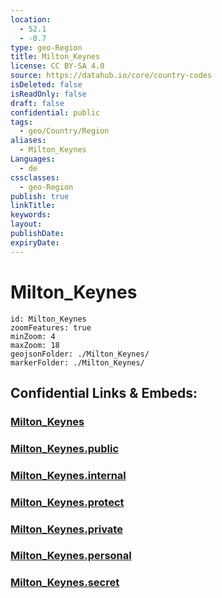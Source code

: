 ```yaml
---
location:
  - 52.1
  - -0.7
type: geo-Region
title: Milton_Keynes
license: CC BY-SA 4.0
source: https://datahub.io/core/country-codes
isDeleted: false
isReadOnly: false
draft: false
confidential: public
tags:
  - geo/Country/Region
aliases:
  - Milton_Keynes
Languages:
  - de
cssclasses:
  - geo-Region
publish: true
linkTitle:
keywords:
layout:
publishDate:
expiryDate:
---
```


# Milton_Keynes

```leaflet
id: Milton_Keynes
zoomFeatures: true 
minZoom: 4 
maxZoom: 18
geojsonFolder: ./Milton_Keynes/
markerFolder: ./Milton_Keynes/
```


## Confidential Links & Embeds: 

### [Milton_Keynes](/_Standards/Earth/Continent/Europe/Europe~North/UK/England/Regions~England/South_East_England/Milton_Keynes.md) 

### [Milton_Keynes.public](/_public/Earth/Continent/Europe/Europe~North/UK/England/Regions~England/South_East_England/Milton_Keynes.public.md) 

### [Milton_Keynes.internal](/_internal/Earth/Continent/Europe/Europe~North/UK/England/Regions~England/South_East_England/Milton_Keynes.internal.md) 

### [Milton_Keynes.protect](/_protect/Earth/Continent/Europe/Europe~North/UK/England/Regions~England/South_East_England/Milton_Keynes.protect.md) 

### [Milton_Keynes.private](/_private/Earth/Continent/Europe/Europe~North/UK/England/Regions~England/South_East_England/Milton_Keynes.private.md) 

### [Milton_Keynes.personal](/_personal/Earth/Continent/Europe/Europe~North/UK/England/Regions~England/South_East_England/Milton_Keynes.personal.md) 

### [Milton_Keynes.secret](/_secret/Earth/Continent/Europe/Europe~North/UK/England/Regions~England/South_East_England/Milton_Keynes.secret.md)

